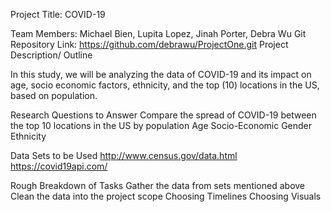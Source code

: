 Project Title: COVID-19

Team Members: Michael Bien, Lupita Lopez, Jinah Porter, Debra Wu
Git Repository Link: https://github.com/debrawu/ProjectOne.git
Project Description/ Outline

In this study, we will be analyzing the data of COVID-19 and its impact on age, socio economic factors, ethnicity, and the top (10) locations in the US, based on population.

Research Questions to Answer
Compare the spread of COVID-19 between the top 10 locations in the US by population
Age
Socio-Economic
Gender 
Ethnicity

Data Sets to be Used
http://www.census.gov/data.html
https://covid19api.com/

Rough Breakdown of Tasks
Gather the data from sets mentioned above
Clean the data into the project scope
Choosing Timelines
Choosing Visuals 
